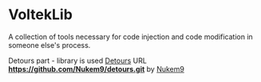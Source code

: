 # VoltekLib
 
A collection of tools necessary for code injection and code modification in someone else's process.

Detours part - library is used [Detours](https://github.com/Nukem9/detours.git) URL **https://github.com/Nukem9/detours.git** by [Nukem9](https://github.com/Nukem9)